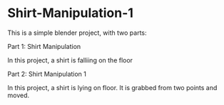 # Shirt-Manipulation-1
This is a simple blender project, with two parts:

Part 1: Shirt Manipulation

In this project, a shirt is falliing on the floor

Part 2: Shirt Manipulation 1

In this project, a shirt is lying on floor. It is grabbed from two points and moved.

